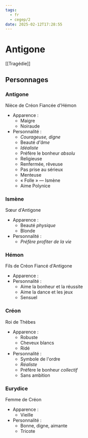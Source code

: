 ```yaml
---
tags:
  - fr
  - cegep/2
date: 2025-02-12T17:28:55
---
```


# Antigone

[[Tragédie]]

## Personnages

### Antigone

Nièce de Créon
Fiancée d'Hémon

- Apparence :
	- Maigre
	- Noiraude
- Personnalité :
	- *Courageuse, digne*
	- Beauté *d'âme*
	- *Idéaliste*
	- Préfère le bonheur *absolu*
	- Religieuse
	- Renfermée, rêveuse
	- Pas prise au sérieux
	- Menteuse
	- « Folle » ― Ismène
	- Aime Polynice

### Ismène

Sœur d'Antigone

- Apparence :
	- Beauté *physique*
	- Blonde
- Personnalité :
	- *Préfère profiter de la vie*

### Hémon

Fils de Créon
Fiancé d'Antigone

- Apparence :
- Personnalité :
	- Aime la bonheur et la réussite
	- Aime la dance et les jeux
	- Sensuel

### Créon

Roi de Thèbes

- Apparence :
	- Robuste
	- Cheveux blancs
	- Ridé
- Personnalité :
	- Symbole de l'ordre
	- *Réaliste*
	- Préfère le bonheur *collectif*
	- Sans ambition

### Eurydice

Femme de Créon

- Apparence :
	- Vieille
- Personnalité :
	- Bonne, digne, aimante
	- Tricote
